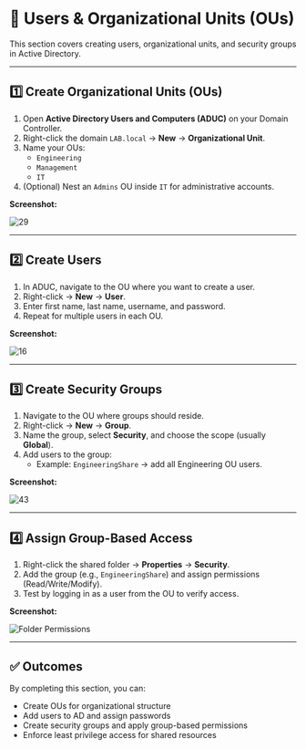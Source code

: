 # 👥 Users & Organizational Units (OUs)

This section covers creating users, organizational units, and security groups in Active Directory.

---

## 1️⃣ Create Organizational Units (OUs)

1. Open **Active Directory Users and Computers (ADUC)** on your Domain Controller.
2. Right-click the domain `LAB.local` → **New** → **Organizational Unit**.
3. Name your OUs:
   - `Engineering`
   - `Management`
   - `IT`
4. (Optional) Nest an `Admins` OU inside `IT` for administrative accounts.

**Screenshot:**

![29](https://github.com/user-attachments/assets/6797cfd3-6a6b-4087-b925-31ed2dca93f2)

---

## 2️⃣ Create Users

1. In ADUC, navigate to the OU where you want to create a user.
2. Right-click → **New** → **User**.
3. Enter first name, last name, username, and password.
4. Repeat for multiple users in each OU.

**Screenshot:**

![16](https://github.com/user-attachments/assets/af42ac59-3227-45ed-9691-fa6a97babce2)

---

## 3️⃣ Create Security Groups

1. Navigate to the OU where groups should reside.
2. Right-click → **New** → **Group**.
3. Name the group, select **Security**, and choose the scope (usually **Global**).
4. Add users to the group:
   - Example: `EngineeringShare` → add all Engineering OU users.

**Screenshot:**

![43](https://github.com/user-attachments/assets/06bb80e5-1a88-4a72-ab85-61fd2d0b78b7)

---

## 4️⃣ Assign Group-Based Access

1. Right-click the shared folder → **Properties** → **Security**.
2. Add the group (e.g., `EngineeringShare`) and assign permissions (Read/Write/Modify).
3. Test by logging in as a user from the OU to verify access.

**Screenshot:**

![Folder Permissions](assets/screenshots/users_ous/folder_permissions.png)

---

## ✅ Outcomes

By completing this section, you can:

- Create OUs for organizational structure
- Add users to AD and assign passwords
- Create security groups and apply group-based permissions
- Enforce least privilege access for shared resources
